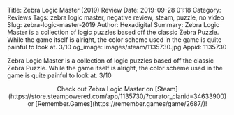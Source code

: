Title: Zebra Logic Master (2019) Review
Date: 2019-09-28 01:18
Category: Reviews
Tags: zebra logic master, negative review, steam, puzzle, no video
Slug: zebra-logic-master-2019
Author: Hexadigital
Summary: Zebra Logic Master is a collection of logic puzzles based off the classic Zebra Puzzle. While the game itself is alright, the color scheme used in the game is quite painful to look at. 3/10
og_image: images/steam/1135730.jpg
Appid: 1135730

Zebra Logic Master is a collection of logic puzzles based off the classic Zebra Puzzle. While the game itself is alright, the color scheme used in the game is quite painful to look at. 3/10

<center>Check out Zebra Logic Master on [Steam](https://store.steampowered.com/app/1135730/?curator_clanid=34633900) or [Remember.Games](https://remember.games/game/2687/)!</center>